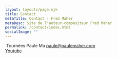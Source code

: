 ```yaml
---
layout: layouts/page.njk
title: Contact
metaTitle: Contact - Fred Maher
metaDesc: Site de l'auteur-compositeur Fred Maher
permalink: /contact/index.html
socialImage: ""
---
```

&nbsp;Tournées Paule Ma
[paule@paulemaher.com](mailto:paule@paulemaher.com)  
[Youtube](https://www.youtube.com/channel/UCa6Mu7rVQ7BOkmsXrAFZRXQ/videos)  